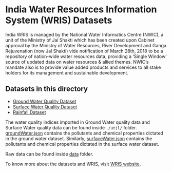 # India Water Resources Information System (WRIS) Datasets

India WRIS is managed by the National Water Informatics Centre (NWIC), a unit of the Ministry of Jal Shakti which has been created upon Cabinet approval by the Ministry of Water Resources, River Development and Ganga Rejuvenation (now Jal Shakti) vide notification of March 28th, 2018 to be a repository of nation-wide water resources data, providing a ‘Single Window’ source of updated data on water resources & allied themes. NWIC’s mandate also is to provide value added products and services to all stake holders for its management and sustainable development.

## Datasets in this directory

- [Ground Water Quality Dataset](./India_WRIS_Ground/)
- [Surface Water Quality Dataset](./India_WRIS_Surface/)
- [Rainfall Dataset](./India_WRIS_Rainfall/)

The water quality indices imported in Ground Water quality data and Surface Water quality data can be found inside `./util/` folder. [groundWater.json](./util/groundWater.json) contains the pollutants and chemical properties dictated in the ground water dataset. Similarly, [surfaceWater.json](./util/surfaceWater.json) contains the pollutants and chemical properties dictated in the surface water dataset.

Raw data can be found inside [data](./data/) folder.

To know more about the datasets and WRIS, visit [WRIS website](https://indiawris.gov.in/wris/#/home).
